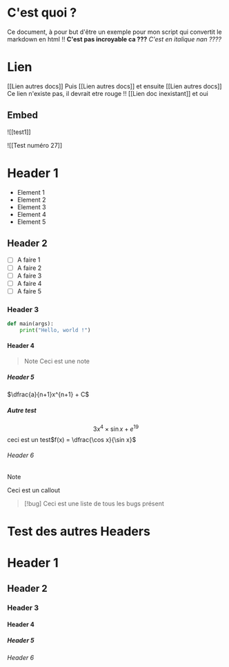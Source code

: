 # C'est quoi ?
Ce document, à pour but d'être un exemple pour mon script qui convertit le markdown en html !! **C'est pas incroyable ca ???**
*C'est en italique nan ????*

# Lien
[[Lien autres docs]] Puis [[Lien autres docs]] et ensuite [[Lien autres docs]]
Ce lien n'existe pas, il devrait etre rouge !! [[Lien doc inexistant]] et oui


## Embed
![[test1]]

![[Test numéro 27]]



# Header 1
- Element 1
- Element 2
- Element 3
- Element 4
- Element 5
## Header 2
- [ ] A faire 1
- [ ] A faire 2
- [ ] A faire 3
- [ ] A faire 4
- [ ] A faire 5
### Header 3
```python
def main(args):
	print("Hello, world !")
```
#### Header 4
> Note 
> Ceci est une note 
##### Header 5

$\dfrac{a}{n+1}x^{n+1} + C$


##### Autre test
$$3x^{4}\times \sin x + e^{ 19 }$$
ceci est un test$f(x) = \dfrac{\cos x}{\sin x}$
###### Header 6
> [!note]
> Ceci est un callout

> [!bug]
> Ceci est une liste de tous les bugs présent

# Test des autres Headers
# Header 1
## Header 2
### Header 3
#### Header 4
##### Header 5
###### Header 6